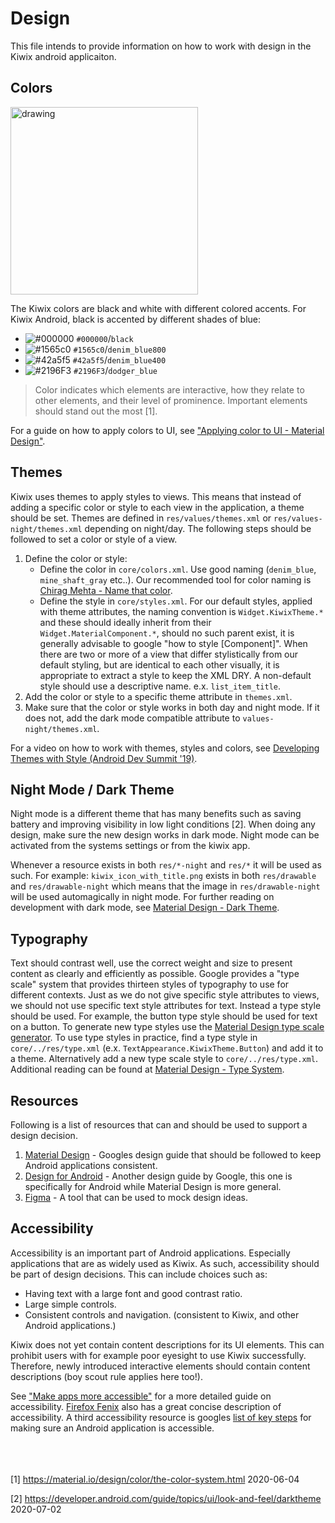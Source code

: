 # Design

This file intends to provide information on how to work with design in the Kiwix android applicaiton. 

## Colors

<img src="https://user-images.githubusercontent.com/22193232/83739760-4ef07080-a656-11ea-8f87-344f48e76324.png" alt="drawing" width="300"/>

The Kiwix colors are black and white with different colored accents. For Kiwix Android, black is accented by different shades of blue:

- ![#000000](https://via.placeholder.com/15/000000/000000?text=+) `#000000`/`black`
- ![#1565c0](https://via.placeholder.com/15/1565c0/000000?text=+) `#1565c0`/`denim_blue800`
- ![#42a5f5](https://via.placeholder.com/15/42a5f5/000000?text=+) `#42a5f5`/`denim_blue400`
- ![#2196F3](https://via.placeholder.com/15/2196F3/000000?text=+) `#2196F3`/`dodger_blue`

> Color indicates which elements are interactive, how they relate to other elements, and their level of prominence. Important elements should stand out the most [1].

For a guide on how to apply colors to UI, see ["Applying color to UI - Material Design"](https://material.io/design/color/applying-color-to-ui.html#backdrop).

## Themes
Kiwix uses themes to apply styles to views. This means that instead of adding a specific color or style to each view in the application, a theme should be set.
Themes are defined in `res/values/themes.xml` or `res/values-night/themes.xml` depending on night/day.
The following steps should be followed to set a color or style of a view.
1. Define the color or style:
    * Define the color in `core/colors.xml`. Use good naming (`denim_blue`, `mine_shaft_gray` etc..). Our recommended tool for color naming is [Chirag Mehta - Name that color](http://chir.ag/projects/name-that-color/#6195ED).
    * Define the style in `core/styles.xml`. For our default styles, applied with theme attributes, the naming convention is `Widget.KiwixTheme.*` and these should ideally inherit from their `Widget.MaterialComponent.*`, should no such parent exist, it is generally advisable to google "how to style [Component]". When there are two or more of a view that differ stylistically from our default styling, but are identical to each other visually, it is appropriate to extract a style to keep the XML DRY. A non-default style should use a descriptive name. e.x. `list_item_title`. 
2. Add the color or style to a specific theme attribute in `themes.xml`.
3. Make sure that the color or style works in both day and night mode. If it does not, add the dark mode compatible attribute to `values-night/themes.xml`.

For a video on how to work with themes, styles and colors, see [Developing Themes with Style (Android Dev Summit '19)](https://www.youtube.com/watch?v=Owkf8DhAOSo).

## Night Mode / Dark Theme
Night mode is a different theme that has many benefits such as saving battery and improving visibility in low light conditions [2]. When doing any design, make sure the new design works in dark mode. Night mode can be activated from the systems settings or from the kiwix app. 

Whenever a resource exists in both `res/*-night` and `res/*` it will be used as such. For example: `kiwix_icon_with_title.png` exists in both `res/drawable` and `res/drawable-night` which means that the image in `res/drawable-night` will be used automagically in night mode. For further reading on development with dark mode, see [Material Design - Dark Theme](https://developer.android.com/guide/topics/ui/look-and-feel/darktheme). 

## Typography
Text should contrast well, use the correct weight and size to present content as clearly and efficiently as possible. Google provides a "type scale" system that provides thirteen styles of typography to use for different contexts. Just as we do not give specific style attributes to views, we should not use specific text style attributes for text. Instead a type style should be used. For example, the button type style should be used for text on a button. To generate new type styles use the [Material Design type scale generator](https://material.io/design/typography/the-type-system.html#type-scale). To use type styles in practice, find a type style in `core/../res/type.xml` (e.x. `TextAppearance.KiwixTheme.Button`) and add it to a theme. Alternatively add a new type scale style to `core/../res/type.xml`. Additional reading can be found at [Material Design - Type System](https://material.io/design/typography/the-type-system.html#type-scale). 

## Resources
Following is a list of resources that can and should be used to support a design decision.

1. [Material Design](https://material.io/) - Googles design guide that should be followed to keep Android applications consistent.
2. [Design for Android](https://developer.android.com/design) - Another design guide by Google, this one is specifically for Android while Material Design is more general.
3. [Figma](https://www.figma.com) - A tool that can be used to mock design ideas.

## Accessibility
Accessibility is an important part of Android applications. Especially applications that are as widely used as Kiwix. As such, accessibility should be part of design decisions. This can include choices such as:

- Having text with a large font and good contrast ratio.
- Large simple controls.
- Consistent controls and navigation. (consistent to Kiwix, and other Android applications.)

Kiwix does not yet contain content descriptions for its UI elements. This can prohibit users with for example poor eyesight to use Kiwix successfully. Therefore, newly introduced interactive elements should contain content descriptions (boy scout rule applies here too!). 

See ["Make apps more accessible"](https://developer.android.com/guide/topics/ui/accessibility/apps) for a more detailed guide on accessibility. [Firefox Fenix](https://github.com/mozilla-mobile/shared-docs/blob/master/android/accessibility_guide.md) also has a great concise description of accessibility. A third accessibility resource is googles [list of key steps](https://android-developers.googleblog.com/2012/04/accessibility-are-you-serving-all-your.html) for making sure an Android application is accessible.
<br/>
<br/>
<br/>
<br/>

[1] https://material.io/design/color/the-color-system.html 2020-06-04

[2] https://developer.android.com/guide/topics/ui/look-and-feel/darktheme 2020-07-02


